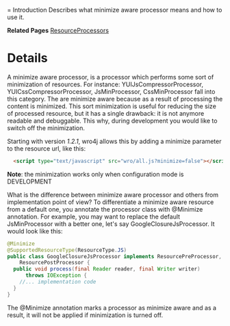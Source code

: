 = Introduction
Describes what minimize aware processor means and how to use it.

**Related Pages**
[ResourceProcessors](ResourceProcessors)

# Details
A minimize aware processor, is a processor which performs some sort of minimization of resources. For instance:
YUIJsCompressorProcessor, YUICssCompressorProcessor, JsMinProcessor, CssMinProcessor fall into this category. The are minimize aware because as a result of processing the content is minimized. This sort minimization is useful for reducing the size of processed resource, but it has a single drawback: it is not anymore readable and debuggable. This why, during development you would like to switch off the minimization. 

Starting with version *1.2.1*, wro4j allows this by adding a minimize parameter to the resource url, like this:

```html
  <script type="text/javascript" src="wro/all.js?minimize=false"></script>
```

**Note**: the minimization works only when configuration mode is DEVELOPMENT

What is the difference between minimize aware processor and others from implementation point of view?
To differentiate a minimize aware resource from a default one, you annotate the processor class with @Minimize annotation. For example, you may want to replace the default JsMinProcessor with a better one, let's say GoogleClosureJsProcessor. It would look like this:

```java
@Minimize
@SupportedResourceType(ResourceType.JS)
public class GoogleClosureJsProcessor implements ResourcePreProcessor,
    ResourcePostProcessor {
  public void process(final Reader reader, final Writer writer)
      throws IOException {
    //... implementation code
  }
}
```

The @Minimize annotation marks a processor as minimize aware and as a result, it will not be applied if minimization is turned off.